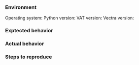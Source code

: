 ### Environment

Operating system:
Python version:
VAT version:
Vectra version:

### Exptected behavior



### Actual behavior



### Steps to reproduce
